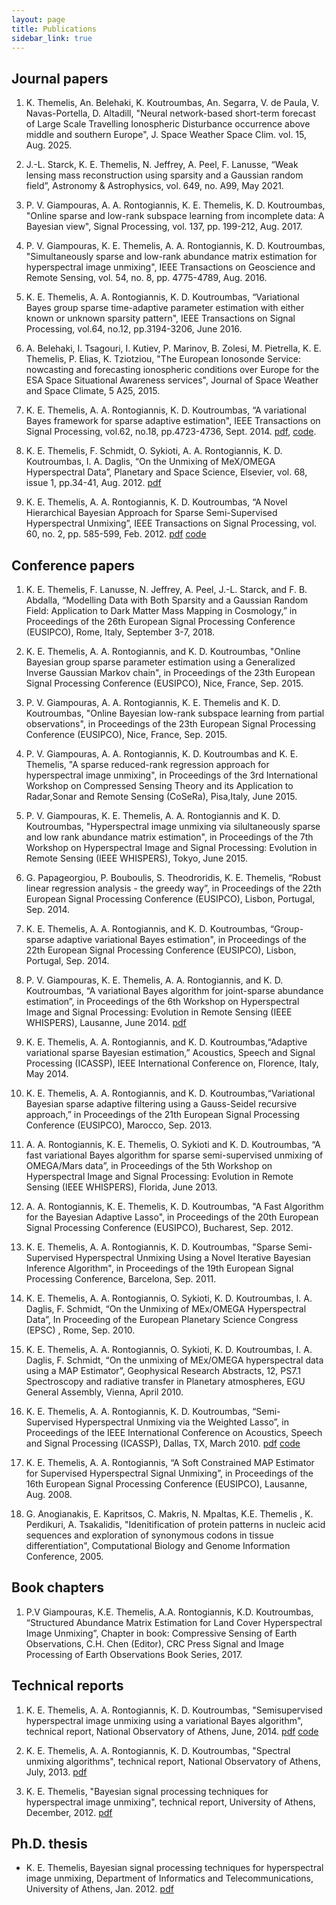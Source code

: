 ```yaml
---
layout: page
title: Publications
sidebar_link: true
---
```



## Journal papers 

1. K. Themelis, An. Belehaki, K. Koutroumbas, An. Segarra, V. de Paula, V. Navas-Portella, D. Altadill, "Neural network-based short-term forecast of Large Scale Travelling Ionospheric Disturbance occurrence above middle and southern Europe", J. Space Weather Space Clim. vol. 15, Aug. 2025.

2. J.-L. Starck, K. E. Themelis, N. Jeffrey, A. Peel, F. Lanusse, “Weak lensing mass reconstruction using sparsity and a Gaussian random field”, Astronomy & Astrophysics, vol. 649, no. A99, May 2021.

3. P. V. Giampouras, A. A. Rontogiannis, K. E. Themelis, K. D. Koutroumbas, "Online sparse and low-rank subspace learning from incomplete data: A Bayesian view", Signal Processing, vol. 137, pp. 199-212, Aug. 2017.

4. P. V. Giampouras, K. E. Themelis, A. A. Rontogiannis, K. D. Koutroumbas, "Simultaneously sparse and low-rank abundance matrix estimation for hyperspectral image unmixing", IEEE Transactions on Geoscience and Remote Sensing, vol. 54, no. 8, pp. 4775-4789, Aug. 2016.

5. K. E. Themelis, A. A. Rontogiannis, K. D. Koutroumbas, “Variational Bayes group sparse time-adaptive parameter estimation with either known or unknown sparsity pattern", IEEE Transactions on Signal Processing, vol.64, no.12, pp.3194-3206, June 2016.
    
6. A. Belehaki, I. Tsagouri, I. Kutiev, P. Marinov, B. Zolesi, M. Pietrella, K. E. Themelis, P. Elias, K. Tziotziou, "The European Ionosonde Service: nowcasting and forecasting ionospheric conditions over Europe for the ESA Space Situational Awareness services", Journal of Space Weather and Space Climate, 5 A25, 2015.
    
7. K. E. Themelis, A. A. Rontogiannis, K. D. Koutroumbas, “A variational Bayes framework for sparse adaptive estimation", IEEE Transactions on Signal Processing, vol.62, no.18, pp.4723-4736, Sept. 2014. [pdf](http://arxiv.org/abs/1401.2771 "pdf"), [code](http://members.noa.gr/themelis/lib/exe/fetch.php?media=code:asvb_demo_code.zip "code"). 
<!-- [ [[http://arxiv.org/abs/1401.2771|pdf]] ] [ [[http://members.noa.gr/themelis/lib/exe/fetch.php?media=code:asvb_demo_code.zip|code]] ] -->

8. K. E. Themelis, F. Schmidt, O. Sykioti, A. A. Rontogiannis, K. D. Koutroumbas, I. A. Daglis, “On the Unmixing of MeX/OMEGA Hyperspectral Data”, Planetary and Space Science, Elsevier, vol. 68, issue 1, pp.34-41,  Aug. 2012. [pdf](http://goo.gl/phzWv4  "pdf")
<!-- [ [[http://goo.gl/phzWv4|pdf]] ] /* [ [[Citation]] ] */ -->

9. K. E. Themelis, A. A. Rontogiannis, K. D. Koutroumbas, “A Novel Hierarchical Bayesian Approach for Sparse Semi-Supervised Hyperspectral Unmixing”, IEEE Transactions on Signal Processing, vol. 60, no. 2, pp. 585-599, Feb. 2012. [pdf](http://goo.gl/XKbC3y "pdf") [code](http://goo.gl/2KgmPW "code")

<!--[ [[http://goo.gl/XKbC3y|pdf]] ] [ [[Bibtex#2012_themelis|Citation]] ] [ [[http://goo.gl/2KgmPW|code]] ] -->

## Conference papers  

1. K. E. Themelis, F. Lanusse, N. Jeffrey, A. Peel, J.-L. Starck, and F. B. Abdalla, “Modelling Data with Both Sparsity and a Gaussian Random Field: Application to Dark Matter Mass Mapping in Cosmology,” in Proceedings of the 26th European Signal Processing Conference (EUSIPCO), Rome, Italy, September 3-7, 2018.

2. K. E. Themelis, A. A. Rontogiannis, and K. D. Koutroumbas, "Online Bayesian group sparse parameter estimation using a Generalized Inverse Gaussian Markov chain", in Proceedings of the 23th European Signal Processing Conference (EUSIPCO), Nice, France, Sep. 2015.
    
3. P. V. Giampouras,  A. A. Rontogiannis, K. E. Themelis and K. D. Koutroumbas, "Online Bayesian low-rank subspace learning from partial observations", in Proceedings of the 23th European Signal Processing Conference (EUSIPCO), Nice, France, Sep. 2015.
    
4. P. V. Giampouras,  A. A. Rontogiannis, K. D. Koutroumbas and K. E. Themelis, "A sparse reduced-rank regression approach for hyperspectral image unmixing", in Proceedings of the 3rd International Workshop on Compressed Sensing Theory and its Application to Radar,Sonar and Remote Sensing (CoSeRa), Pisa,Italy, June 2015.
    
5. P. V. Giampouras,  K. E. Themelis, A. A. Rontogiannis and K. D. Koutroumbas, "Hyperspectral image unmixing via silultaneously sparse and low rank abundance matrix estimation", in Proceedings of the 7th Workshop on Hyperspectral Image and Signal Processing: Evolution in Remote Sensing (IEEE WHISPERS), Tokyo, June 2015.
    
6. G. Papageorgiou, P. Bouboulis, S. Theodroridis, K. E. Themelis, “Robust linear regression analysis - the greedy way”, in Proceedings of the 22th European Signal Processing Conference (EUSIPCO), Lisbon, Portugal, Sep. 2014.
    
7. K. E. Themelis, A. A. Rontogiannis, and K. D. Koutroumbas, “Group-sparse adaptive variational Bayes estimation", in Proceedings of the 22th European Signal Processing Conference (EUSIPCO), Lisbon, Portugal, Sep. 2014.
    
8. P. V. Giampouras, K. E. Themelis, A. A. Rontogiannis, and K. D. Koutroumbas, “A variational Bayes algorithm for joint-sparse abundance estimation”, in Proceedings of the 6th Workshop on Hyperspectral Image and Signal Processing: Evolution in Remote Sensing (IEEE WHISPERS), Lausanne, June 2014. [pdf](http://goo.gl/BFSJQL "pdf")
<!-- [ [[http://goo.gl/BFSJQL|pdf]] ] /* [ [[Citation]] ] */ -->
    
9. K. E. Themelis, A. A. Rontogiannis, and K. D. Koutroumbas,“Adaptive variational sparse Bayesian estimation,” Acoustics, Speech and Signal Processing (ICASSP), IEEE International Conference on, Florence, Italy, May 2014. 
    
10. K. E. Themelis, A. A. Rontogiannis, and K. D. Koutroumbas,“Variational Bayesian sparse adaptive filtering using a Gauss-Seidel recursive approach,” in Proceedings of the 21th European Signal Processing Conference (EUSIPCO), Marocco, Sep. 2013.
    
11. A. A. Rontogiannis, K. E. Themelis, O. Sykioti and K. D. Koutroumbas, “A fast variational Bayes algorithm for sparse semi-supervised unmixing of OMEGA/Mars data”, in Proceedings of the 5th Workshop on Hyperspectral Image and Signal Processing: Evolution in Remote Sensing (IEEE WHISPERS), Florida, June 2013. 
    
12. A. A. Rontogiannis, K. E. Themelis, K. D. Koutroumbas, "A Fast Algorithm for the Bayesian Adaptive Lasso", in Proceedings of the 20th European Signal Processing Conference (EUSIPCO), Bucharest, Sep. 2012. 
    
13. K. E. Themelis, A. A. Rontogiannis, K. D. Koutroumbas, "Sparse Semi-Supervised Hyperspectral Unmixing Using a Novel Iterative Bayesian Inference Algorithm", in Proceedings of the 19th European Signal Processing Conference, Barcelona, Sep. 2011. 
    
14. K. E. Themelis, A. A. Rontogiannis, O. Sykioti, K. D. Koutroumbas, I. A. Daglis, F. Schmidt, “On the Unmixing of MEx/OMEGA Hyperspectral Data”, In Proceeding of the European Planetary Science Congress (EPSC) , Rome, Sep. 2010. 
    
15. K. E. Themelis, A. A. Rontogiannis, O. Sykioti, K. D. Koutroumbas, I. A. Daglis, F. Schmidt, “On the unmixing of MEx/OMEGA hyperspectral data using a MAP Estimator”, Geophysical Research Abstracts, 12, PS7.1 Spectroscopy and radiative transfer in  Planetary atmospheres,  EGU General Assembly, Vienna, April 2010. 
    
16. K. E. Themelis, A. A. Rontogiannis, K. D. Koutroumbas, “Semi-Supervised Hyperspectral Unmixing via the Weighted Lasso”,  in Proceedings of the IEEE International Conference on Acoustics, Speech and Signal Processing (ICASSP), Dallas, TX, March 2010. [pdf](http://goo.gl/EDXPDm  "pdf") [code](http://goo.gl/jsBz9J "code")
<!-- [ [[http://goo.gl/EDXPDm|pdf]] ] /*[ [[Citation]] ] */ [ [[http://goo.gl/jsBz9J|code]] ] -->
    
17. K. E. Themelis, A. A. Rontogiannis, “A Soft Constrained MAP Estimator for Supervised Hyperspectral Signal Unmixing”, in Proceedings of the 16th European Signal Processing Conference (EUSIPCO), Lausanne, Aug. 2008.
    
18. G. Anogianakis, E. Kapritsos, C. Makris, N. Mpaltas, K.E. Themelis , K. Perdikuri, A. Tsakalidis, "Idenitification of protein patterns in nucleic acid sequences and exploration of synonymous codons in tissue differentiation",  Computational Biology and Genome Information Conference, 2005.

## Book chapters 
1. P.V Giampouras, K.E. Themelis, A.A. Rontogiannis, K.D. Koutroumbas, “Structured Abundance Matrix Estimation for Land Cover Hyperspectral Image Unmixing”, Chapter in book: Compressive Sensing of Earth Observations, C.H. Chen (Editor), CRC Press Signal and Image Processing of Earth Observations Book Series, 2017.

## Technical reports

1. K. E. Themelis, A. A. Rontogiannis, K. D. Koutroumbas, "Semisupervised hyperspectral image unmixing using a variational Bayes algorithm", technical report, National Observatory of Athens, June, 2014. [pdf](http://arxiv.org/abs/1406.4705 "pdf") [code](http://members.noa.gr/themelis/lib/exe/fetch.php?media=code:vb_hsi_cuprite.zip "code")
<!--[ [[http://arxiv.org/abs/1406.4705|pdf]] ] [ [[http://members.noa.gr/themelis/lib/exe/fetch.php?media=code:vb_hsi_cuprite.zip|code]] ] -->

2. K. E. Themelis, A. A. Rontogiannis, K. D. Koutroumbas, "Spectral unmixing algorithms", technical report, National Observatory of Athens, July, 2013. [pdf](http://members.noa.gr/themelis/lib/exe/fetch.php?media=docs:progress_report.pdf "pdf")
<!--[ [[http://members.noa.gr/themelis/lib/exe/fetch.php?media=docs:progress_report.pdf|pdf]] ]-->
     
3. K. E. Themelis, "Bayesian signal processing techniques for hyperspectral image unmixing", technical report, University of Athens, December, 2012. [pdf](http://members.noa.gr/themelis/lib/exe/fetch.php?media=docs:report.pdf "pdf")
<!--[ [[http://members.noa.gr/themelis/lib/exe/fetch.php?media=docs:report.pdf|pdf]] ]-->

## Ph.D. thesis 

  * K. E. Themelis, Bayesian signal processing techniques for hyperspectral image unmixing, Department of Informatics and Telecommunications, University of Athens, Jan. 2012. [pdf](http://goo.gl/mkbswl "thesis")
<!-- [pdf](http://goo.gl/mkbswl "phd thesis") -->

